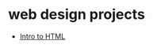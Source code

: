 # web design projects

<ul>
<li><a href="intro_HTML/index.html" target="_blank">Intro to HTML</a></li>
</ul>